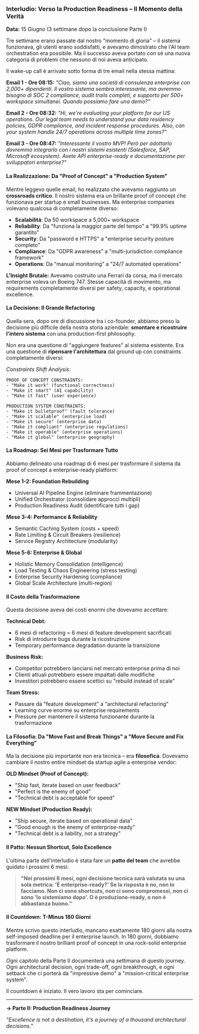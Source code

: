### **Interludio: Verso la Production Readiness – Il Momento della Verità**

**Data:** 15 Giugno (3 settimane dopo la conclusione Parte I)

Tre settimane erano passate dal nostro "momento di gloria" – il sistema funzionava, gli utenti erano soddisfatti, e avevamo dimostrato che l'AI team orchestration era possibile. Ma il successo aveva portato con sé una nuova categoria di problemi che nessuno di noi aveva anticipato.

Il wake-up call è arrivato sotto forma di tre email nella stessa mattina:

**Email 1 - Ore 08:15:**
*"Ciao, siamo una società di consulenza enterprise con 2,000+ dipendenti. Il vostro sistema sembra interessante, ma avremmo bisogno di SOC 2 compliance, audit trails completi, e supporto per 500+ workspace simultanei. Quando possiamo fare una demo?"*

**Email 2 - Ore 08:32:**
*"Hi, we're evaluating your platform for our US operations. Our legal team needs to understand your data residency policies, GDPR compliance, and incident response procedures. Also, can your system handle 24/7 operations across multiple time zones?"*

**Email 3 - Ore 08:47:**
*"Interessante il vostro MVP! Però per adottarlo dovremmo integrarlo con i nostri sistemi esistenti (Salesforce, SAP, Microsoft ecosystem). Avete API enterprise-ready e documentazione per sviluppatori enterprise?"*

#### **La Realizzazione: Da "Proof of Concept" a "Production System"**

Mentre leggevo quelle email, ho realizzato che avevamo raggiunto un **crossroads critico**. Il nostro sistema era un brillante proof of concept che funzionava per startup e small businesses. Ma enterprise companies volevano qualcosa di completamente diverso:

- **Scalabilità**: Da 50 workspace a 5,000+ workspace
- **Reliability**: Da "funziona la maggior parte del tempo" a "99.9% uptime garantito"
- **Security**: Da "password e HTTPS" a "enterprise security posture completo"
- **Compliance**: Da "GDPR awareness" a "multi-jurisdiction compliance framework"
- **Operations**: Da "manual monitoring" a "24/7 automated operations"

**L'Insight Brutale:** Avevamo costruito una Ferrari da corsa, ma il mercato enterprise voleva un Boeing 747. Stesse capacità di movimento, ma requirements completamente diversi per safety, capacity, e operational excellence.

#### **La Decisione: Il Grande Refactoring**

Quella sera, dopo ore di discussione tra i co-founder, abbiamo preso la decisione più difficile della nostra storia aziendale: **smontare e ricostruire l'intero sistema** con una production-first philosophy.

Non era una questione di "aggiungere features" al sistema esistente. Era una questione di **ripensare l'architettura** dal ground up con constraints completamente diversi:

*Constraints Shift Analysis:*
```
PROOF OF CONCEPT CONSTRAINTS:
- "Make it work" (functional correctness)
- "Make it smart" (AI capability)  
- "Make it fast" (user experience)

PRODUCTION SYSTEM CONSTRAINTS:
- "Make it bulletproof" (fault tolerance)
- "Make it scalable" (enterprise load)
- "Make it secure" (enterprise data)
- "Make it compliant" (enterprise regulations)
- "Make it operable" (enterprise operations)
- "Make it global" (enterprise geography)
```

#### **La Roadmap: Sei Mesi per Trasformare Tutto**

Abbiamo delineato una roadmap di 6 mesi per trasformare il sistema da proof of concept a enterprise-ready platform:

**Mese 1-2: Foundation Rebuilding**
- Universal AI Pipeline Engine (eliminare frammentazione)
- Unified Orchestrator (consolidare approcci multipli)
- Production Readiness Audit (identificare tutti i gap)

**Mese 3-4: Performance & Reliability**
- Semantic Caching System (costs + speed)
- Rate Limiting & Circuit Breakers (resilience)
- Service Registry Architecture (modularity)  

**Mese 5-6: Enterprise & Global**
- Holistic Memory Consolidation (intelligence)
- Load Testing & Chaos Engineering (stress testing)
- Enterprise Security Hardening (compliance)
- Global Scale Architecture (multi-region)

#### **Il Costo della Trasformazione**

Questa decisione aveva dei costi enormi che dovevamo accettare:

**Technical Debt:**
- 6 mesi di refactoring = 6 mesi di feature development sacrificati
- Risk di introdurre bugs durante la ricostruzione
- Temporary performance degradation durante la transizione

**Business Risk:**
- Competitor potrebbero lanciarsi nel mercato enterprise prima di noi
- Clienti attuali potrebbero essere impattati dalle modifiche
- Investitori potrebbero essere scettici su "rebuild instead of scale"

**Team Stress:**
- Passare da "feature development" a "architectural refactoring"
- Learning curve enorme su enterprise requirements
- Pressure per mantenere il sistema funzionante durante la trasformazione

#### **La Filosofia: Da "Move Fast and Break Things" a "Move Secure and Fix Everything"**

Ma la decisione più importante non era tecnica – era **filosofica**. Dovevamo cambiare il nostro entire mindset da startup agile a enterprise vendor:

**OLD Mindset (Proof of Concept):**
- "Ship fast, iterate based on user feedback"
- "Perfect is the enemy of good"
- "Technical debt is acceptable for speed"

**NEW Mindset (Production Ready):**
- "Ship secure, iterate based on operational data"
- "Good enough is the enemy of enterprise-ready"
- "Technical debt is a liability, not a strategy"

#### **Il Patto: Nessun Shortcut, Solo Excellence**

L'ultima parte dell'interludio è stata fare un **patto del team** che avrebbe guidato i prossimi 6 mesi:

> **"Nei prossimi 6 mesi, ogni decisione tecnica sarà valutata su una sola metrica: 'È enterprise-ready?' Se la risposta è no, non lo facciamo. Non ci sono shortcuts, non ci sono compromessi, non ci sono 'lo sistemiamo dopo'. O è produzione-ready, o non è abbastanza buono."**

#### **Il Countdown: T-Minus 180 Giorni**

Mentre scrivo questo interludio, mancano esattamente 180 giorni alla nostra self-imposed deadline per il enterprise launch. In 180 giorni, dobbiamo trasformare il nostro brilliant proof of concept in una rock-solid enterprise platform.

Ogni capitolo della Parte II documenterà una settimana di questo journey. Ogni architectural decision, ogni trade-off, ogni breakthrough, e ogni setback che ci porterà da "impressive demo" a "mission-critical enterprise system".

Il countdown è iniziato. Il vero lavoro sta per cominciare.

---

**→ Parte II: Production Readiness Journey**

*"Excellence is not a destination, it's a journey of a thousand architectural decisions."*